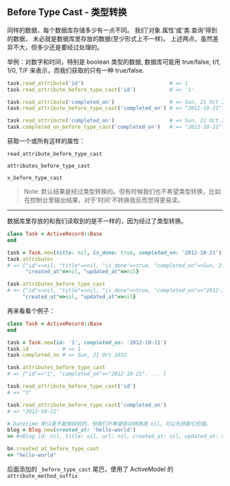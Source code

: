 ## Before Type Cast - 类型转换

同样的数据，每个数据库存储多少有一点不同。
我们'对象.属性'或'类.查询'得到的数据， 未必就是数据库里存放的数据(至少形式上不一样)。
上述两点，虽然差异不大，但多少还是要经过处理的。

举例：对数字和时间，特别是 boolean 类型的数据, 数据库可能用 true/false, t/f, 1/0, T/F 来表示，而我们获取的只有一种 true/false.

```ruby
task.read_attribute('id')                            # => 1
task.read_attribute_before_type_cast('id')           # => '1'

task.read_attribute('completed_on')                  # => Sun, 21 Oct 2012
task.read_attribute_before_type_cast('completed_on') # => "2012-10-21"

task.read_attribute('completed_on')                  # => Sun, 21 Oct 2012
task.completed_on_before_type_cast('completed_on')   # => "2012-10-21"
```

获取一个或所有这样的属性：

```
read_attribute_before_type_cast

attributes_before_type_cast

x_before_type_cast
```

> Note: 默认结果是经过类型转换的。但有时候我们也不希望类型转换，比如在控制台里输出结果，对于'时间'不转换我反而觉得更易读。

---

数据库里存放的和我们读取到的是不一样的，因为经过了类型转换。

```ruby
class Task < ActiveRecord::Base
end

task = Task.new(title: nil, is_done: true, completed_on: '2012-10-21')
task.attributes
# => {"id"=>nil, "title"=>nil, "is_done"=>true, "completed_on"=>Sun, 21 Oct 2012,
      "created_at"=>nil, "updated_at"=>nil}

task.attributes_before_type_cast
# => {"id"=>nil, "title"=>nil, "is_done"=>true, "completed_on"=>"2012-10-21", 
     "created_at"=>nil, "updated_at"=>nil}
```

再来看看个例子：

```ruby
class Task < ActiveRecord::Base
end

task = Task.new(id: '1', completed_on: '2012-10-21')
task.id           # => 1
task.completed_on # => Sun, 21 Oct 2012

task.attributes_before_type_cast
# => {"id"=>"1", "completed_on"=>"2012-10-21", ... }

task.read_attribute_before_type_cast('id')
# => "1"

task.read_attribute_before_type_cast('completed_on')
# => "2012-10-21"
```

```ruby
# Datetime 默认是不能做校验的，但我们不希望自动转换成 nil，可以先获取它的值。
blog = Blog.new(created_at: 'hello-world')
=> #<Blog id: nil, title: nil, url: nil, created_at: nil, updated_at: nil>

bn.created_at_before_type_cast
=> "hello-world"
```

后面添加的 `_before_type_cast` 尾巴，使用了 ActiveModel 的 `attribute_method_suffix`
